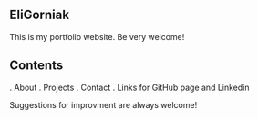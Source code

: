 ## EliGorniak
This is my portfolio website. Be very welcome!

## Contents
. About
. Projects
. Contact
. Links for GitHub page and Linkedin

Suggestions for improvment are always welcome!
